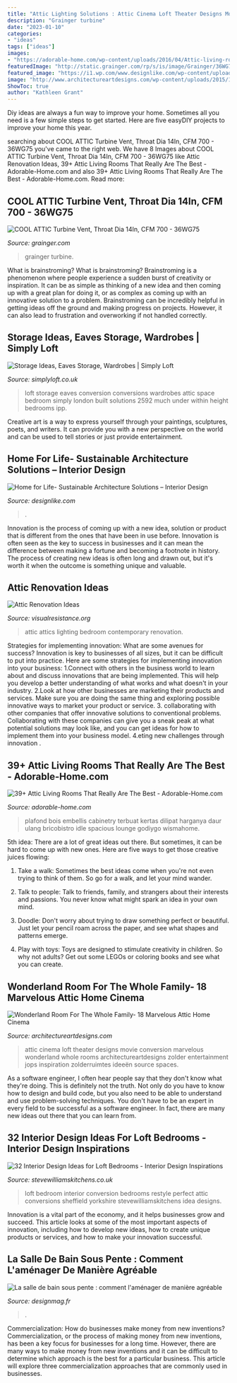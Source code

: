 ```yaml
---
title: "Attic Lighting Solutions : Attic Cinema Loft Theater Designs Movie Conversion Marvelous Wonderland Whole Rooms Architectureartdesigns Zolder Entertainment Jops Inspiration Zolderruimtes Ideeën Source Spaces"
description: "Grainger turbine"
date: "2023-01-10"
categories:
- "ideas"
tags: ["ideas"]
images:
- "https://adorable-home.com/wp-content/uploads/2016/04/Attic-living-room-in-lake-house.jpg"
featuredImage: "http://static.grainger.com/rp/s/is/image/Grainger/36WG74_AS01"
featured_image: "https://i1.wp.com/www.designlike.com/wp-content/uploads/2012/02/home-for-life-sustainable.jpg?resize=844%2C562"
image: "http://www.architectureartdesigns.com/wp-content/uploads/2015/10/1334-630x470.jpg"
ShowToc: true
author: "Kathleen Grant"
---
```



Diy ideas are always a fun way to improve your home. Sometimes all you need is a few simple steps to get started. Here are five easyDIY projects to improve your home this year.

	

		
searching about COOL ATTIC Turbine Vent, Throat Dia 14In, CFM 700 - 36WG75 you've came to the right web. We have 8 Images about COOL ATTIC Turbine Vent, Throat Dia 14In, CFM 700 - 36WG75 like Attic Renovation Ideas, 39+ Attic Living Rooms That Really Are The Best - Adorable-Home.com and also 39+ Attic Living Rooms That Really Are The Best - Adorable-Home.com. Read more:
		
    
## COOL ATTIC Turbine Vent, Throat Dia 14In, CFM 700 - 36WG75

<img loading=lazy src="http://static.grainger.com/rp/s/is/image/Grainger/36WG74_AS01" onerror="this.onerror=null;this.src='https://tse3.mm.bing.net/th?id=OIP.wNJO7sxJh2AJuiq2vzayTAHaHj&amp;pid=15.1';" alt="COOL ATTIC Turbine Vent, Throat Dia 14In, CFM 700 - 36WG75">

_Source: grainger.com_

>grainger turbine. 

	

What is brainstroming?
What is brainstroming? Brainstroming is a phenomenon where people experience a sudden burst of creativity or inspiration. It can be as simple as thinking of a new idea and then coming up with a great plan for doing it, or as complex as coming up with an innovative solution to a problem. Brainstroming can be incredibly helpful in getting ideas off the ground and making progress on projects. However, it can also lead to frustration and overworking if not handled correctly.

    
## Storage Ideas, Eaves Storage, Wardrobes | Simply Loft

<img loading=lazy src="http://www.simplyloft.co.uk/wp-content/uploads/2015/04/Simply-Loft-London-Loft-Conversion-2.jpg" onerror="this.onerror=null;this.src='https://tse4.mm.bing.net/th?id=OIP.QWlZsfI275aY_QLyvMM9kwHaE8&amp;pid=15.1';" alt="Storage Ideas, Eaves Storage, Wardrobes | Simply Loft">

_Source: simplyloft.co.uk_

>loft storage eaves conversion conversions wardrobes attic space bedroom simply london built solutions 2592 much under within height bedrooms ipp. 

	

Creative art is a way to express yourself through your paintings, sculptures, poets, and writers. It can provide you with a new perspective on the world and can be used to tell stories or just provide entertainment.

    
## Home For Life- Sustainable Architecture Solutions – Interior Design

<img loading=lazy src="https://i1.wp.com/www.designlike.com/wp-content/uploads/2012/02/home-for-life-sustainable.jpg?resize=844%2C562" onerror="this.onerror=null;this.src='https://tse4.mm.bing.net/th?id=OIP.ZsUGDIlQ6lkbQQq5pu16yQHaE7&amp;pid=15.1';" alt="Home for Life- Sustainable Architecture Solutions – Interior Design">

_Source: designlike.com_

>. 

	

Innovation is the process of coming up with a new idea, solution or product that is different from the ones that have been in use before. Innovation is often seen as the key to success in businesses and it can mean the difference between making a fortune and becoming a footnote in history. The process of creating new ideas is often long and drawn out, but it's worth it when the outcome is something unique and valuable.

    
## Attic Renovation Ideas

<img loading=lazy src="http://visualresistance.org/wp-content/uploads/2013/12/lighting_attic.jpg" onerror="this.onerror=null;this.src='https://tse4.mm.bing.net/th?id=OIP.EkW3O90vep7-RX4L4I0eDQHaHa&amp;pid=15.1';" alt="Attic Renovation Ideas">

_Source: visualresistance.org_

>attic attics lighting bedroom contemporary renovation. 

	

Strategies for implementing innovation: What are some avenues for success?
Innovation is key to businesses of all sizes, but it can be difficult to put into practice. Here are some strategies for implementing innovation into your business:
1.Connect with others in the business world to learn about and discuss innovations that are being implemented. This will help you develop a better understanding of what works and what doesn't in your industry.
2.Look at how other businesses are marketing their products and services. Make sure you are doing the same thing and exploring possible innovative ways to market your product or service.
3. collaborating with other companies that offer innovative solutions to conventional problems. Collaborating with these companies can give you a sneak peak at what potential solutions may look like, and you can get ideas for how to implement them into your business model.
4.eting new challenges through innovation .

    
## 39+ Attic Living Rooms That Really Are The Best - Adorable-Home.com

<img loading=lazy src="https://adorable-home.com/wp-content/uploads/2016/04/Attic-living-room-in-lake-house.jpg" onerror="this.onerror=null;this.src='https://tse1.mm.bing.net/th?id=OIP.1DNE95ZrPKDAVkYBxuzMwQHaE6&amp;pid=15.1';" alt="39+ Attic Living Rooms That Really Are The Best - Adorable-Home.com">

_Source: adorable-home.com_

>plafond bois embellis cabinetry terbuat kertas dilipat harganya daur ulang bricobistro idle spacious lounge godiygo wismahome. 

	

5th idea:
There are a lot of great ideas out there. But sometimes, it can be hard to come up with new ones. Here are five ways to get those creative juices flowing:
1. Take a walk: Sometimes the best ideas come when you're not even trying to think of them. So go for a walk, and let your mind wander.

2. Talk to people: Talk to friends, family, and strangers about their interests and passions. You never know what might spark an idea in your own mind.

3. Doodle: Don't worry about trying to draw something perfect or beautiful. Just let your pencil roam across the paper, and see what shapes and patterns emerge.

4. Play with toys: Toys are designed to stimulate creativity in children. So why not adults? Get out some LEGOs or coloring books and see what you can create.

    
## Wonderland Room For The Whole Family- 18 Marvelous Attic Home Cinema

<img loading=lazy src="http://www.architectureartdesigns.com/wp-content/uploads/2015/10/1334-630x470.jpg" onerror="this.onerror=null;this.src='https://tse3.mm.bing.net/th?id=OIP.Hp0gNNcipr9iJPJ8hd9ChAHaFh&amp;pid=15.1';" alt="Wonderland Room For The Whole Family- 18 Marvelous Attic Home Cinema">

_Source: architectureartdesigns.com_

>attic cinema loft theater designs movie conversion marvelous wonderland whole rooms architectureartdesigns zolder entertainment jops inspiration zolderruimtes ideeën source spaces. 

	

As a software engineer, I often hear people say that they don't know what they're doing. This is definitely not the truth. Not only do you have to know how to design and build code, but you also need to be able to understand and use problem-solving techniques. You don't have to be an expert in every field to be successful as a software engineer. In fact, there are many new ideas out there that you can learn from.

    
## 32 Interior Design Ideas For Loft Bedrooms - Interior Design Inspirations

<img loading=lazy src="http://www.stevewilliamskitchens.co.uk/wp-content/uploads/2015/07/perfect-loft-bedroom-design-with-restyle-yorkshire-loft-conversion-sheffield-loft-bedroom-5.gif" onerror="this.onerror=null;this.src='https://tse1.mm.bing.net/th?id=OIP.njOp5USdUwgiRcKCwJCWiQHaE8&amp;pid=15.1';" alt="32 Interior Design Ideas for Loft Bedrooms - Interior Design Inspirations">

_Source: stevewilliamskitchens.co.uk_

>loft bedroom interior conversion bedrooms restyle perfect attic conversions sheffield yorkshire stevewilliamskitchens idea designs. 

	

Innovation is a vital part of the economy, and it helps businesses grow and succeed. This article looks at some of the most important aspects of innovation, including how to develop new ideas, how to create unique products or services, and how to make your innovation successful.

    
## La Salle De Bain Sous Pente : Comment L&#039;aménager De Manière Agréable

<img loading=lazy src="https://designmag.fr/wp-content/uploads/2016/06/petite-salle-de-bain-sous-combles.jpg" onerror="this.onerror=null;this.src='https://tse4.mm.bing.net/th?id=OIP.IHvOJHhT-mSdJtGLHeLa1AHaJ3&amp;pid=15.1';" alt="La salle de bain sous pente : comment l&#039;aménager de manière agréable">

_Source: designmag.fr_

>. 

	

Commercialization: How do businesses make money from new inventions?
Commercialization, or the process of making money from new inventions, has been a key focus for businesses for a long time. However, there are many ways to make money from new inventions and it can be difficult to determine which approach is the best for a particular business. This article will explore three commercialization approaches that are commonly used in businesses.

